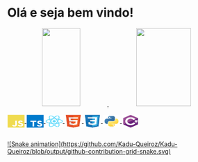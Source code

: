 <h1> Olá e seja bem vindo!</h1>  
<div align="center">
  <a href="https://github.com/Kadu-Quiroz">
  <img height="180em" width="42%" src="https://github-readme-stats.vercel.app/api?username=Kadu-Queiroz&show_icons=true&theme=dark&include_all_commits=true&count_private=true"/>
  <img height="180em" width="50%"src="https://github-readme-stats.vercel.app/api/top-langs/?username=Kadu-Queiroz&layout=compact&langs_count=7&theme=dark"/>
</div>
<div style="display: inline_block"><br>
  <img align="center" alt="Kadu-Js" height="30" width="40" src="https://raw.githubusercontent.com/devicons/devicon/master/icons/javascript/javascript-plain.svg">
  <img align="center" alt="Kadu-Ts" height="30" width="40" src="https://raw.githubusercontent.com/devicons/devicon/master/icons/typescript/typescript-plain.svg">
  <img align="center" alt="Kadu-React" height="30" width="40" src="https://raw.githubusercontent.com/devicons/devicon/master/icons/react/react-original.svg">
  <img align="center" alt="Kadu-HTML" height="30" width="40" src="https://raw.githubusercontent.com/devicons/devicon/master/icons/html5/html5-original.svg">
  <img align="center" alt="Kadu-CSS" height="30" width="40" src="https://raw.githubusercontent.com/devicons/devicon/master/icons/css3/css3-original.svg">
  <img align="center" alt="Kadu-Python" height="30" width="40" src="https://raw.githubusercontent.com/devicons/devicon/master/icons/python/python-original.svg">
  <img align="center" alt="Kadu-Csharp" height="30" width="40" src="https://raw.githubusercontent.com/devicons/devicon/master/icons/csharp/csharp-original.svg"> 
</div>

  ##
<div>
   ![Snake animation](https://github.com/Kadu-Queiroz/Kadu-Queiroz/blob/output/github-contribution-grid-snake.svg)
<div/>
